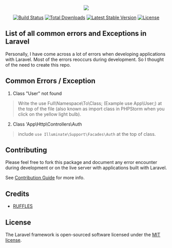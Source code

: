 <p align="center"><img src="https://laravel.com/assets/img/components/logo-laravel.svg"></p>

<p align="center">
<a href="https://travis-ci.org/laravel/framework"><img src="https://travis-ci.org/laravel/framework.svg" alt="Build Status"></a>
<a href="https://packagist.org/packages/laravel/framework"><img src="https://poser.pugx.org/laravel/framework/d/total.svg" alt="Total Downloads"></a>
<a href="https://packagist.org/packages/laravel/framework"><img src="https://poser.pugx.org/laravel/framework/v/stable.svg" alt="Latest Stable Version"></a>
<a href="https://packagist.org/packages/laravel/framework"><img src="https://poser.pugx.org/laravel/framework/license.svg" alt="License"></a>
</p>


## List of all common errors and Exceptions in Laravel

Personally, I have come across a lot of errors when developing applications with Laravel. Most of the errors reoccurs during development. So I thought of the need to create this repo.


## Common Errors / Exception

1. Class "User" not found

> Write the use Full\Namespace\To\Class; 
  (Example use App\User;) at the top of the file (also known as import class in PHPStorm when you click on the yellow light bulb).


2. Class 'App\Http\Controllers\Auth

> include `use Illuminate\Support\Facades\Auth` at the top of class.



## Contributing 
Please feel free to fork this package and document any error encounter during development or on the live server with applications built with Laravel. 

See [Contribution Guide](https://github.com/yemiwebby/most-common-laravel-errors/blob/master/CONTRIBUTING.md) for more info.

## Credits

* [RUFFLES](https://laracasts.com/discuss/channels/tips/a-list-of-most-common-laravel-errors-exceptions)

## License

The Laravel framework is open-sourced software licensed under the [MIT license](https://opensource.org/licenses/MIT).
